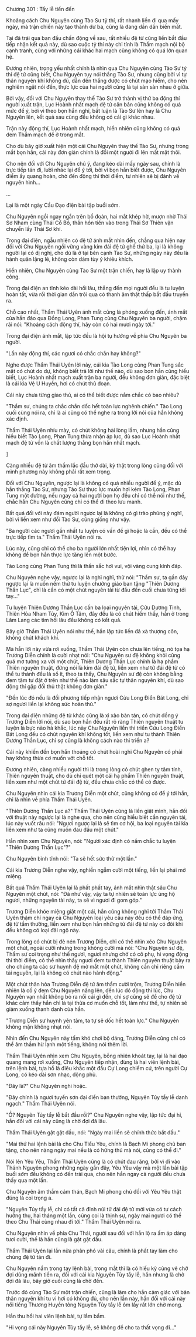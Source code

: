 




Chương 301 : Tẩy lễ tiến đến


Khoảng cách Chu Nguyên cùng Tào Sư tỷ thí, rất nhanh liền đi qua mấy ngày, mà trận chiến này tạo thành dư ba, cũng là đang dần dần biến mất.

Tại đã trải qua ban đầu chấn động về sau, rất nhiều đệ tử cũng liền bắt đầu tiếp nhận kết quả này, dù sao cuộc tỷ thí này chỉ tính là Thẩm mạch nội bộ cạnh tranh, cùng với những cái khác hai mạch cũng không có quá lớn quan hệ.

Đương nhiên, trọng yếu nhất chính là nhìn qua Chu Nguyên cùng Tào Sư tỷ thí đệ tử cũng biết, Chu Nguyên tuy nói thắng Tào Sư, nhưng cũng bởi vì tự thân nguyên khí không đủ, dẫn đến thắng được có chút mạo hiểm, cho nên nghiêm ngặt nói đến, thực lực của hai người cũng là tại sàn sàn nhau ở giữa.

Bởi vậy, đối với Chu Nguyên thay thế Tào Sư trở thành vị thứ ba động thí người xuất trận, Lục Hoành nhất mạch đệ tử căn bản cũng không có quá mức để ý, bởi vì theo bọn hắn nghĩ, bất luận là Tào Sư lên hay là Chu Nguyên lên, kết quả sau cùng đều không có cái gì khác nhau.

Trận này động thí, Lục Hoành nhất mạch, hiển nhiên cũng không có quá đem Thẩm mạch để ở trong mắt.

Cho dù bây giờ xuất hiện một cái Chu Nguyên thay thế Tào Sư, nhưng trong mắt bọn hắn, cái này đơn giản chính là đổi một người đi lên mất mặt thôi.

Cho nên đối với Chu Nguyên chú ý, đang kéo dài mấy ngày sau, chính là trực tiếp tán đi, lười nhác lại để ý tới, bởi vì bọn hắn biết được, Chu Nguyên điểm ấy quang hoàn, chờ đến động thí thời điểm, tự nhiên sẽ bị đánh về nguyên hình...

...

Lại là một ngày Cầu Đạo điện bài tập buổi sớm.

Chu Nguyên ngồi ngay ngắn trên bồ đoàn, hai mắt khép hờ, mượn nhờ Thái Sơ Nham cùng Thái Cổ Bồ, thần hồn tiến vào trong Thái Sơ Thiên vận chuyển lấy Thái Sơ khí.

Trong đại điện, ngẫu nhiên có đệ tử ánh mắt nhìn đến, chẳng qua hiện nay đối với Chu Nguyên ngồi vững vàng kim đái đệ tử ghế thứ ba, lại là không người lại có dị nghị, cho dù là ở tại bên cạnh Tào Sư, những ngày này đều là hành quân lặng lẽ, không còn dám tùy ý khiêu khích.

Hiển nhiên, Chu Nguyên cùng Tào Sư một trận chiến, hay là lập uy thành công.

Trong đại điện an tĩnh kéo dài hồi lâu, thẳng đến mọi người đều là tu luyện hoàn tất, vừa rồi thời gian dần trôi qua có thanh âm thật thấp bắt đầu truyền ra.

Chỗ cao nhất, Thẩm Thái Uyên ánh mắt cũng là phóng xuống đến, ánh mắt của hắn đảo qua Đồng Long, Phan Tung cùng Chu Nguyên ba người, chậm rãi nói: "Khoảng cách động thí, hãy còn có hai mươi ngày tới."

Trong đại điện ánh mắt, lập tức đều là hội tụ hướng về phía Chu Nguyên ba người.

"Lần này động thí, các ngươi có chắc chắn hay không?"

Nghe được Thẩm Thái Uyên lời này, cái kia Tào Long cùng Phan Tung sắc mặt có chút do dự, không biết trả lời như thế nào, dù sao bọn hắn cũng hiểu biết, Lục Hoành nhất mạch xuất trận ba người, đều không đơn giản, đặc biệt là cái kia Vệ U Huyền, hơi có chút thủ đoạn.

Cái này chưa từng giao thủ, ai có thể biết được nắm chắc có bao nhiêu?

"Thẩm sư, chúng ta chắc chắn dốc hết toàn lực nghênh chiến." Tào Long cuối cùng nói ra, chỉ là ai cũng có thể nghe ra trong lời nói của hắn không xác định.

Thẩm Thái Uyên nhíu mày, có chút không hài lòng lắm, nhưng hắn cũng hiểu biết Tào Long, Phan Tung thừa nhận áp lực, dù sao Lục Hoành nhất mạch đệ tử vốn là chất lượng thắng bọn hắn nhất mạch.

]

Càng nhiều đệ tử âm thầm lắc đầu thở dài, kỳ thật trong lòng cũng đối với mình phương này không phải rất xem trọng.

Đối với Chu Nguyên, ngược lại là không có quá nhiều người để ý, mặc dù hắn thắng Tào Sư, nhưng Tào Sư thực lực muốn hơi kém Tào Long, Phan Tung một đường, nếu ngay cả hai người bọn họ đều chỉ có thể nói như thế, chắc hẳn Chu Nguyên cũng chỉ có thể đi theo lưu manh.

Bất quá đối với này đám người ngược lại là không có gì trào phúng ý nghĩ, bởi vì liền xem như đổi Tào Sư, cũng giống như vậy.

"Ba người các ngươi gần nhất tu luyện có vấn đề gì hoặc là cần, đều có thể trực tiếp tìm ta." Thẩm Thái Uyên nói ra.

Lúc này, cũng chỉ có thể cho ba người lớn nhất tiện lợi, nhìn có thể hay không để bọn hắn thực lực tăng lên một bước.

Tào Long cùng Phan Tung thì là thần sắc hơi vui, vội vàng cung kính đáp.

Chu Nguyên nghe vậy, ngược lại là nghĩ nghĩ, thử nói: "Thẩm sư, ta gần đây ngược lại là muốn nếm thử tu luyện chưởng giáo ban tặng "Thiên Dương Thần Lục", chỉ là cần có một chút nguyên tài từ đầu đến cuối chưa từng tới tay..."

Tu luyện Thiên Dương Thần Lục cần ba loại nguyên tài, Cửu Dương Tinh, Thiên Hỏa Nham Tủy, Kim Ô Tâm, đây đều là có chút hiếm thấy, hắn ở trong Lâm Lang các tìm hồi lâu đều không có kết quả.

Bây giờ Thẩm Thái Uyên nói như thế, hắn lập tức liền đả xà thượng côn, không chút khách khí.

Mà hắn lời này vừa rơi xuống, Thẩm Thái Uyên còn chưa lên tiếng, nó tọa hạ Trương Diễn chính là cười nhạt nói: "Chu Nguyên sư đệ không khỏi cũng quá mơ tưởng xa vời một chút, Thiên Dương Thần Lục chính là hạ phẩm Thiên nguyên thuật, đừng nói là kim đái đệ tử, liền xem như tử đái đệ tử có thể tu thành đều là số ít, theo ta thấy, Chu Nguyên sư đệ còn không bằng đem tâm tư đặt ở trên như thế nào làm sâu sắc tự thân nguyên khí, dù sao động thí gặp đối thủ thật không đơn giản."

"Đến lúc đó nếu là đối phương tiếp nhận ngươi Cửu Long Điển Bát Long, chỉ sợ ngươi liền lại không sức hoàn thủ."

Trong đại điện những đệ tử khác cũng là xì xào bàn tán, có chút đồng ý Trương Diễn lời nói, dù sao bọn hắn đều rất rõ ràng Thiên nguyên thuật tu luyện là bực nào hà khắc, lúc này Chu Nguyên liền thi triển Cửu Long Điển Bát Long đều có chút nguyên khí không tốt, liền xem như tu thành Thiên Dương Thần Lục, chỉ sợ cũng là không cách nào thi triển a?

Cái này khiến đến bọn hắn thoáng có chút hoài nghi Chu Nguyên có phải hay không thừa cơ muốn vớt chỗ tốt.

Đương nhiên, càng nhiều người thì là trong lòng có chút ghen tỵ tâm tính, Thiên nguyên thuật, cho dù chỉ quét một cái hạ phẩm Thiên nguyên thuật, liền xem như một chút tử đái đệ tử, đều chưa chắc có thể có được.

Chu Nguyên nhìn cái kia Trương Diễn một chút, cũng không có để ý tới hắn, chỉ là nhìn về phía Thẩm Thái Uyên.

"Thiên Dương Thần Lục a?" Thẩm Thái Uyên cũng là liền giật mình, hắn đối với thuật này ngược lại là nghe qua, cho nên cũng hiểu biết cần nguyên tài, lúc này vuốt râu nói: "Ngươi ngược lại là sẽ tìm cơ hội, ba loại nguyên tài kia liền xem như ta cũng muốn đau đầu một chút."

Hắn nhìn xem Chu Nguyên, nói: "Ngươi xác định có nắm chắc tu luyện "Thiên Dương Thần Lục"?"

Chu Nguyên bình tĩnh nói: "Ta sẽ hết sức thử một lần."

Cái kia Trương Diễn nghe vậy, nghiền ngẫm cười một tiếng, liền lại phải mở miệng.

Bất quá Thẩm Thái Uyên lại là phất phất tay, ánh mắt nhìn thật sâu Chu Nguyên một chút, nói: "Đã như vậy, vậy ta tự nhiên sẽ toàn lực ủng hộ ngươi, những nguyên tài này, ta sẽ vì ngươi đi gom góp."

Trương Diễn khóe miệng giật một cái, hắn cũng không nghĩ tới Thẩm Thái Uyên thậm chí ngay cả Chu Nguyên loại yêu cầu này đều có thể đáp ứng, đệ tử tầm thường, liền xem như bọn hắn những tử đái đệ tử này có đôi khi đều không có loại đãi ngộ này.

Trong lòng có chút bị đè nén Trương Diễn, chỉ có thể nhìn xéo Chu Nguyên một chút, ngoài cười nhưng trong không cười mà nói: "Chu Nguyên sư đệ, Thẩm sư coi trọng như thế ngươi, ngươi nhưng chớ có cô phụ, hi vọng động thí thời điểm, có thể nhìn thấy ngươi đem tu thành Thiên nguyên thuật bày ra cho chúng ta các sư huynh đệ mở mắt một chút, không cần chỉ riêng cầm tài nguyên, lại là không có chút nào hành động."

Một chút thân hòa Trương Diễn đệ tử âm thầm cười trộm, Trương Diễn hiển nhiên là cố ý đem Chu Nguyên nâng lên, đến lúc đó động thí lúc, Chu Nguyên vạn nhất không bỏ ra nổi cái gì đến, chỉ sợ cũng sẽ để cho đệ tử khác cảm thấy hắn chỉ là tại thừa cơ muốn chỗ tốt, làm như thế, tự nhiên sẽ giảm xuống thanh danh của hắn.

"Trương Diễn sư huynh yên tâm, ta tự sẽ dốc hết toàn lực." Chu Nguyên không mặn không nhạt nói.

Nhìn đến Chu Nguyên này tấm khó chơi bộ dáng, Trương Diễn cũng chỉ có thể âm thầm hừ lạnh một tiếng, không nói thêm lời.

Thẩm Thái Uyên nhìn xem Chu Nguyên, bỗng nhiên khoát tay, lại là hai đạo quang mang rơi xuống, Chu Nguyên tiếp nhận, đúng là hai viên lệnh bài, trên lệnh bài, tựa hồ là điêu khắc một đầu Cự Long chiếm cứ, trên người Cự Long, có kéo dài sơn nhạc, động phủ.

"Đây là?" Chu Nguyên nghi hoặc.

"Đây chính là ngươi tuyển sơn đại điển ban thưởng, Nguyên Tủy tẩy lễ danh ngạch." Thẩm Thái Uyên nói.

"Ồ? Nguyên Tủy tẩy lễ bắt đầu rồi?" Chu Nguyên nghe vậy, lập tức đại hỉ, hắn đối với cái này cũng là chờ đợi đã lâu.

Thẩm Thái Uyên gật gật đầu, nói: "Ngày mai liền sẽ chính thức bắt đầu."

"Mai thứ hai lệnh bài là cho Chu Tiểu Yêu, chính là Bạch Mi phong chủ ban tặng, cho nên nàng ngày mai nếu là có hứng thú mà nói, cũng có thể đi."

Nói lên Yêu Yêu, Thẩm Thái Uyên cũng là có chút đau răng, bởi vì đi vào Thánh Nguyên phong những ngày gần đây, Yêu Yêu vậy mà một lần bài tập buổi sớm đều không có đến trải qua, cho nên hắn ngay cả người đều chưa thấy qua một lần.

Chu Nguyên âm thầm cảm thán, Bạch Mi phong chủ đối với Yêu Yêu thật đúng là coi trọng a.

"Nguyên Tủy tẩy lễ, chỉ có tất cả đỉnh núi tử đái đệ tử mới vừa có tư cách hưởng thụ, hai tháng một lần, cũng coi là thịnh sự, ngày mai ngươi có thể theo Chu Thái cùng nhau đi tới." Thẩm Thái Uyên nói ra.

Chu Nguyên nhìn về phía Chu Thái, người sau đối với hắn lộ ra ấm áp dáng tươi cười, thế là hắn cũng là gật gật đầu.

Thẩm Thái Uyên lại lần nữa phân phó vài câu, chính là phất tay làm cho chúng đệ tử tán đi.

Chu Nguyên nắm trong tay lệnh bài, trong mắt thì là có hiếu kỳ cùng vẻ chờ đợi dũng mãnh tiến ra, đối với cái kia Nguyên Tủy tẩy lễ, hắn nhưng là chờ đợi đã lâu, bây giờ cuối cùng là chờ đến.

Trước đó cùng Tào Sư một trận chiến, cũng là làm cho hắn cảm giác với bản thân nguyên khí tu vi hơi có không đủ, cho nên lần này, hắn đối với cái này nổi tiếng Thương Huyền tông Nguyên Tủy tẩy lễ ôm lấy rất lớn chờ mong.

Hắn thu hồi hai viên lệnh bài, tự lẩm bẩm.

"Hi vọng cái này Nguyên Tủy tẩy lễ, sẽ không để cho ta thất vọng đi..."




